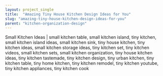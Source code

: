 ```yaml
---
layout: project_single
title:  "Amazing Tiny House Kitchen Design Ideas for You"
slug: "amazing-tiny-house-kitchen-design-ideas-for-you"
parent: "kitchen-organization-design"
---
```

Small Kitchen Ideas | small kitchen table, small kitchen island, tiny kitchen, small kitchen island ideas, small kitchen sink, tiny house kitchen, tiny kitchen ideas, small kitchen storage ideas, tiny kitchen set, tiny kitchen videos, small kitchen sets, small kitchen organization, tiny house kitchen ideas, tiny kitchen tastemade, tiny kitchen design, tiny urban kitchen, tiny kitchen table, tiny home kitchen, tiny kitchen remodel, tiny kitchen youtube, tiny kitchen appliances, tiny kitchen cook